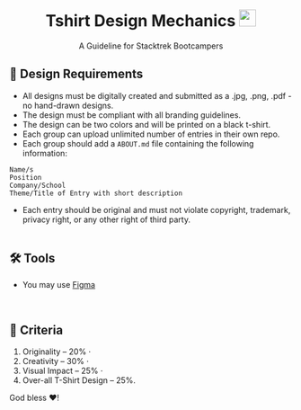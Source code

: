 <h1 align="center">Tshirt Design Mechanics <img src="https://edu.stacktrek.com/logo192.png" width="30px"></h1>
<p align="center">A Guideline for Stacktrek Bootcampers</p>

## 🚧 Design Requirements

- All designs must be digitally created and submitted as a .jpg, .png, .pdf - no hand-drawn designs.
- The design must be compliant with all branding guidelines. 
- The design can be two colors and will be printed on a black t-shirt.
- Each group can upload unlimited number of entries in their own repo.
- Each group should add a ```ABOUT.md``` file containing the
following information:

```
Name/s
Position
Company/School
Theme/Title of Entry with short description
```


- Each entry should be original and must not violate copyright, trademark, privacy right, or any other right of third party.
<br><br>

## 🛠️ Tools

- You may use [Figma](https://www.figma.com/)

<br>

## 📝 Criteria

1. Originality – 20% · 
2. Creativity – 30% · 
3. Visual Impact – 25% · 
4. Over-all T-Shirt Design – 25%.



God bless :heart:!